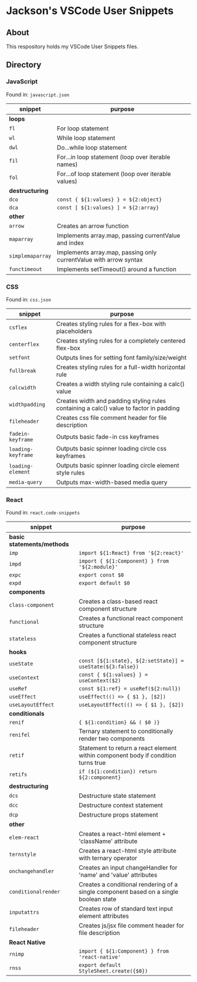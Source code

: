 # Jackson's VSCode User Snippets

## About

This respository holds my VSCode User Snippets files.

## Directory

### JavaScript

Found in: `javascript.json`

| snippet           | purpose                                                           |
| ----------------- | ----------------------------------------------------------------- |
| **loops**         |
| `fl`              | For loop statement                                                |
| `wl`              | While loop statement                                              |
| `dwl`             | Do...while loop statement                                         |
| `fil`             | For...in loop statement (loop over iterable names)                |
| `fol`             | For...of loop statement (loop over iterable values)               |
| **destructuring** |
| `dco`             | `const { ${1:values} } = ${2:object}`                             |
| `dca`             | `const [ ${1:values} ] = ${2:array}`                              |
| **other**         |
| `arrow`           | Creates an arrow function                                         |
| `maparray`        | Implements array.map, passing currentValue and index              |
| `simplemaparray`  | Implements array.map, passing only currentValue with arrow syntax |
| `functimeout`     | Implements setTimeout() around a function                         |

### CSS

Found in: `css.json`

| snippet            | purpose                                                                                |
| ------------------ | -------------------------------------------------------------------------------------- |
| `csflex`           | Creates styling rules for a flex-box with placeholders                                 |
| `centerflex`       | Creates styling rules for a completely centered flex-box                               |
| `setfont`          | Outputs lines for setting font family/size/weight                                      |
| `fullbreak`        | Creates styling rules for a full-width horizontal rule                                 |
| `calcwidth`        | Creates a width styling rule containing a calc() value                                 |
| `widthpadding`     | Creates width and padding styling rules containing a calc() value to factor in padding |
| `fileheader`       | Creates css file comment header for file description                                   |
| `fadein-keyframe`  | Outputs basic fade-in css keyframes                                                    |
| `loading-keyframe` | Outputs basic spinner loading circle css keyframes                                     |
| `loading-element`  | Outputs basic spinner loading circle element style rules                               |
| `media-query`      | Outputs max-width-based media query                                                    |

### React

Found in: `react.code-snippets`

| snippet                      | purpose                                                                               |
| ---------------------------- | ------------------------------------------------------------------------------------- |
| **basic statements/methods** |
| `imp`                        | `import ${1:React} from '${2:react}'`                                                 |
| `impd`                       | `import { ${1:Component} } from '${2:module}'`                                        |
| `expc`                       | `export const $0`                                                                     |
| `expd`                       | `export default $0`                                                                   |
| **components**               |
| `class-component`            | Creates a class-based react component structure                                       |
| `functional`                 | Creates a functional react component structure                                        |
| `stateless`                  | Creates a functional stateless react component structure                              |
| **hooks**                    |
| `useState`                   | `const [${1:state}, ${2:setState}] = useState(${3:false})`                            |
| `useContext`                 | `const { ${1:values} } = useContext($2)`                                              |
| `useRef`                     | `const ${1:ref} = useRef(${2:null})`                                                  |
| `useEffect`                  | `useEffect(() => { $1 }, [$2])`                                                       |
| `useLayoutEffect`            | `useLayoutEffect(() => { $1 }, [$2])`                                                 |
| **conditionals**             |
| `renif`                      | `{ ${1:condition} && ( $0 )}`                                                         |
| `renifel`                    | Ternary statement to conditionally render two components                              |
| `retif`                      | Statement to return a react element within component body if condition turns true     |
| `retifs`                     | `if (${1:condition}) return ${2:component}`                                           |
| **destructuring**            |
| `dcs`                        | Destructure state statement                                                           |
| `dcc`                        | Destructure context statement                                                         |
| `dcp`                        | Destructure props statement                                                           |
| **other**                    |
| `elem-react`                 | Creates a react-html element + 'className' attribute                                  |
| `ternstyle`                  | Creates a react-html style attribute with ternary operator                            |
| `onchangehandler`            | Creates an input changeHandler for 'name' and 'value' attributes                      |
| `conditionalrender`          | Creates a conditional rendering of a single component based on a single boolean state |
| `inputattrs`                 | Creates row of standard text input element attributes                                 |
| `fileheader`                 | Creates js/jsx file comment header for file description                               |
| **React Native**             |
| `rnimp`                      | `import { ${1:Component} } from 'react-native'`                                       |
| `rnss`                       | `export default StyleSheet.create({$0})`                                              |
